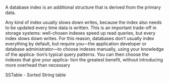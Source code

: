 A database index is an additional structure that is derived from the primary data. 

Any kind of index usually slows down writes, because the index also needs to be updated
every time data is written. This is an important trade-off in storage systems: well-chosen indexes speed up read
queries, but every index slows down writes. For this reason, databases don’t usually
index everything by default, but require you—the application developer or database
administrator—to choose indexes manually, using your knowledge of the applica‐
tion’s typical query patterns. You can then choose the indexes that give your applica‐
tion the greatest benefit, without introducing more overhead than necessary


SSTable - Sorted String table